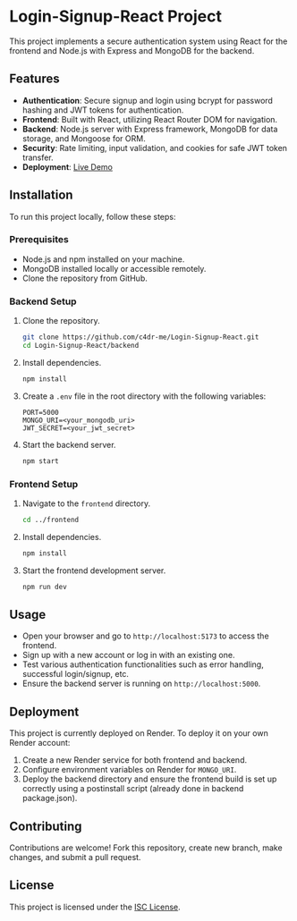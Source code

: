 # Login-Signup-React Project

This project implements a secure authentication system using React for the frontend and Node.js with Express and MongoDB for the backend.

## Features

- **Authentication**: Secure signup and login using bcrypt for password hashing and JWT tokens for authentication.
- **Frontend**: Built with React, utilizing React Router DOM for navigation.
- **Backend**: Node.js server with Express framework, MongoDB for data storage, and Mongoose for ORM.
- **Security**: Rate limiting, input validation, and cookies for safe JWT token transfer.
- **Deployment**: [Live Demo](https://login-signup-react-t8ka.onrender.com/)

## Installation

To run this project locally, follow these steps:

### Prerequisites

- Node.js and npm installed on your machine.
- MongoDB installed locally or accessible remotely.
- Clone the repository from GitHub.

### Backend Setup

1. Clone the repository.
   ```bash
   git clone https://github.com/c4dr-me/Login-Signup-React.git
   cd Login-Signup-React/backend
   ```
2. Install dependencies.
   ```bash
   npm install
   ```
3. Create a `.env` file in the root directory with the following variables:
   ```
   PORT=5000
   MONGO_URI=<your_mongodb_uri>
   JWT_SECRET=<your_jwt_secret>
   ```
4. Start the backend server.
   ```bash
   npm start
   ```

### Frontend Setup

1. Navigate to the `frontend` directory.
   ```bash
   cd ../frontend
   ```
2. Install dependencies.
   ```bash
   npm install
   ```
3. Start the frontend development server.
   ```bash
   npm run dev
   ```

## Usage

- Open your browser and go to `http://localhost:5173` to access the frontend.
- Sign up with a new account or log in with an existing one.
- Test various authentication functionalities such as error handling, successful login/signup, etc.
- Ensure the backend server is running on `http://localhost:5000`.

## Deployment

This project is currently deployed on Render. To deploy it on your own Render account:

1. Create a new Render service for both frontend and backend.
2. Configure environment variables on Render for `MONGO_URI`.
3. Deploy the backend directory and ensure the frontend build is set up correctly using a postinstall script (already done in backend package.json).

## Contributing

Contributions are welcome! Fork this repository, create new branch, make changes, and submit a pull request.

## License

This project is licensed under the [ISC License](./LICENSE).

